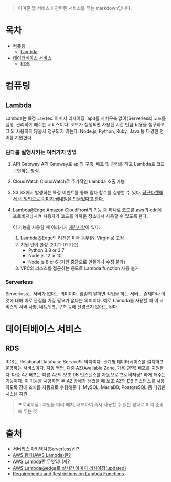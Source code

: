 > 아마존 웹 서비스에 관련된 서비스를 적는 markdown입니다.

# 목차
- [컴퓨팅](#컴퓨팅)
  - [Lambda](#Lambda)
- [데이터베이스 서비스](#데이터베이스-서비스)
  - [RDS](#RDS)

# 컴퓨팅
## Lambda
Lambda는 특정 코드(ex. 이미지 리사이징, api)를 서버구축 없이(Serverless) 코드를 실행, 관리하게 해주는 서비스이다. 코드가 실행되면 사용된 시간 만큼 비용을 청구하고 그 외 사용하지 않을시 청구되지 않는다. Node.js, Python, Ruby, Java 등 다양한 언어를 지원한다.

### 람다를 실행시키는 여러가지 방법
1. API Gateway
	API Gateway로 api의 구축, 배포 및 관리를 하고 Lambda로 코드 구현하는 방식.
2. CloudWatch
	CloudWatch로 주기적인 Lambda 호출 가능
3. S3
	S3에서 발생하는 특정 이벤트를 통해 람다 함수를 실행할 수 있다. [당근마켓에서 이 방법으로 이미지 썸네일을 만들었다고 한다.](https://medium.com/daangn/aws-lambda%EB%A5%BC-%EC%9D%B4%EC%9A%A9%ED%95%9C-%EC%9D%B4%EB%AF%B8%EC%A7%80-%EC%8D%B8%EB%84%A4%EC%9D%BC-%EC%83%9D%EC%84%B1-%EA%B0%9C%EB%B0%9C-%ED%9B%84%EA%B8%B0-acc278d49980)
4. Lambda@Edge
	Amazon CloudFront의 기능 중 하나로 코드를 aws의 cdn에 프로비저닝시켜 사용자가 코드를 가까운 장소에서 사용할 수 있도록 한다.
	
	이 기능을 사용할 때 여러가지 [제한사항](https://docs.aws.amazon.com/AmazonCloudFront/latest/DeveloperGuide/lambda-requirements-limits.html)이 있다.
	1. Lambda@Edge의 리전은 미국 동부(N. Virginia) 고정
	2. 지원 언어 한정 (2021-01 기준)
		- Python 3.8 or 3.7
		- Node.js 12 or 10
		- Node.js 8 or 6 (지원 중단으로 만들거나 수정 불가)
	3. VPC의 리소스를 접근하는 용도로 Lambda function 사용 불가
	
### Serverless
Serverless는 서버가 없다는 의미이다. 엄밀히 말하면 작업을 하는 서버는 존재하나 이것에 대해 따로 관심을 가질 필요가 없다는 의미이다. 예로 Lambda를 사용할 때 이 서비스의 서버 사양, 네트워크, 구축 등에 신경쓰지 않아도 된다.

# 데이터베이스 서비스
## RDS
RDS는 Relational Database Service의 약자이다. 관계형 데이터베이스를 설치하고 운영하는 서비스이다.
자동 백업, 다중 AZ(Available Zone, 가용 영역) 배포를 지원한다.
다중 AZ 배포는 다른 AZ의 보조 DB 인스턴스를 자동으로 프로비저닝* 하게 해주는 기능이다. 이 기능을 사용하면 주 AZ 장애가 생겼을 때 보조 AZ의 DB 인스턴스를 사용하도록 장애 조치를 자동으로 수행해준다.
MySQL, MariaDB, PostgreSQL 등 다양한 시스템 지원.
> 프로비저닝 : 자원을 미리 배치, 배포하여 즉시 사용할 수 있는 상태로 미리 준비해 두는 것

# 출처
- [서버리스 아키텍쳐(Serverless)란?](https://velopert.com/3543)
- [AWS 람다(AWS Lambda)란?](https://www.44bits.io/ko/keyword/aws-lambda)
- [AWS Lambda란 무엇입니까?](https://docs.aws.amazon.com/ko_kr/lambda/latest/dg/welcome.html)
- [AWS Lambda@edge로 실시간 이미지 리사이징(updated)](https://heropy.blog/2019/07/21/resizing-images-cloudfrount-lambda/)
- [Requirements and Restrictions on Lambda Functions](https://docs.aws.amazon.com/AmazonCloudFront/latest/DeveloperGuide/lambda-requirements-limits.html)